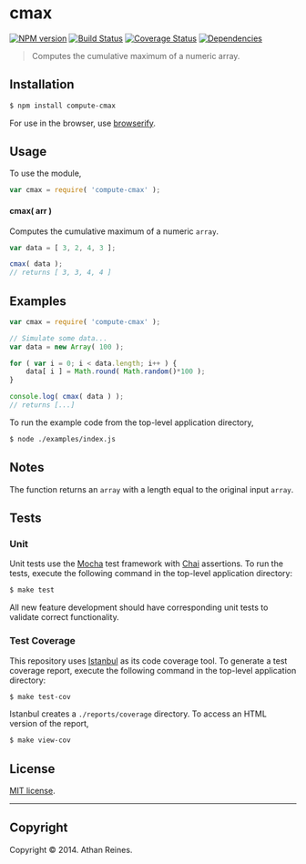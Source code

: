 cmax
===
[![NPM version][npm-image]][npm-url] [![Build Status][travis-image]][travis-url] [![Coverage Status][coveralls-image]][coveralls-url] [![Dependencies][dependencies-image]][dependencies-url]

> Computes the cumulative maximum of a numeric array.


## Installation

``` bash
$ npm install compute-cmax
```

For use in the browser, use [browserify](https://github.com/substack/node-browserify).


## Usage

To use the module,

``` javascript
var cmax = require( 'compute-cmax' );
```

#### cmax( arr )

Computes the cumulative maximum of a numeric `array`.

``` javascript
var data = [ 3, 2, 4, 3 ];

cmax( data );
// returns [ 3, 3, 4, 4 ]
```


## Examples

``` javascript
var cmax = require( 'compute-cmax' );

// Simulate some data...
var data = new Array( 100 );

for ( var i = 0; i < data.length; i++ ) {
	data[ i ] = Math.round( Math.random()*100 );
}

console.log( cmax( data ) );
// returns [...]
```

To run the example code from the top-level application directory,

``` bash
$ node ./examples/index.js
```


## Notes

The function returns an `array` with a length equal to the original input `array`.


## Tests

### Unit

Unit tests use the [Mocha](http://mochajs.org/) test framework with [Chai](http://chaijs.com) assertions. To run the tests, execute the following command in the top-level application directory:

``` bash
$ make test
```

All new feature development should have corresponding unit tests to validate correct functionality.


### Test Coverage

This repository uses [Istanbul](https://github.com/gotwarlost/istanbul) as its code coverage tool. To generate a test coverage report, execute the following command in the top-level application directory:

``` bash
$ make test-cov
```

Istanbul creates a `./reports/coverage` directory. To access an HTML version of the report,

``` bash
$ make view-cov
```


## License

[MIT license](http://opensource.org/licenses/MIT). 


---
## Copyright

Copyright &copy; 2014. Athan Reines.


[npm-image]: http://img.shields.io/npm/v/compute-cmax.svg
[npm-url]: https://npmjs.org/package/compute-cmax

[travis-image]: http://img.shields.io/travis/compute-io/cmax/master.svg
[travis-url]: https://travis-ci.org/compute-io/cmax

[coveralls-image]: https://img.shields.io/coveralls/compute-io/cmax/master.svg
[coveralls-url]: https://coveralls.io/r/compute-io/cmax?branch=master

[dependencies-image]: http://img.shields.io/david/compute-io/cmax.svg
[dependencies-url]: https://david-dm.org/compute-io/cmax

[dev-dependencies-image]: http://img.shields.io/david/dev/compute-io/cmax.svg
[dev-dependencies-url]: https://david-dm.org/dev/compute-io/cmax

[github-issues-image]: http://img.shields.io/github/issues/compute-io/cmax.svg
[github-issues-url]: https://github.com/compute-io/cmax/issues
